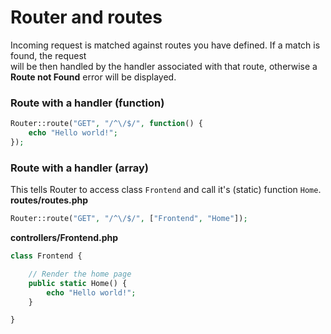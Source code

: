 # Router and routes
Incoming request is matched against routes you have defined. If a match is found, the request\
will be then handled by the handler associated with that route, otherwise a __Route not Found__ error will be displayed.

### Route with a handler (function)
```php
Router::route("GET", "/^\/$/", function() {
    echo "Hello world!";
});
```

### Route with a handler (array)
This tells Router to access class `Frontend` and call it's (static) function `Home`.\
**routes/routes.php**
```php
Router::route("GET", "/^\/$/", ["Frontend", "Home"]);
```
**controllers/Frontend.php**
```php
class Frontend {

    // Render the home page
    public static Home() {
        echo "Hello world!";
    }

}
```

